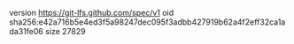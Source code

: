 version https://git-lfs.github.com/spec/v1
oid sha256:e42a716b5e4ed3f5a98247dec095f3adbb427919b62a4f2eff32ca1ada31fe06
size 27829
